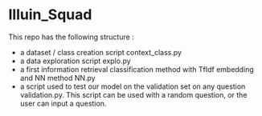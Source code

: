 # Illuin_Squad

This repo has the following structure :
- a dataset / class creation script context_class.py
- a data exploration script explo.py
- a first information retrieval classification method with TfIdf embedding and NN method NN.py
- a script used to test our model on the validation set on any question validation.py.
This script can be used with a random question, or the user can input a question.
